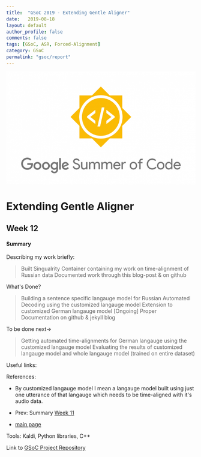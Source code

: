 ```yaml
---
title:  "GSoC 2019 - Extending Gentle Aligner"
date:   2019-08-18
layout: default
author_profile: false
comments: false
tags: [GSoC, ASR, Forced-Alignment]
category: GSoC
permalink: "gsoc/report"
---
```


![GSoC](/icons/GSoC.png)

<h1> Extending Gentle Aligner </h1>
<h2> Week 12 </h2>
<h4> Summary </h4>

Describing my work briefly:

> Built Singualrity Container containing my work on time-alignment of Russian data
> Documented work through this blog-post & on github

What's Done?

> Building a sentence specific langauge model for Russian
> Automated Decoding using the customized langauge model
> Extension to customized German langauge model [Ongoing]
> Proper Documentation on github & jekyll blog

To be done next->

> Getting automated time-alignments for German langauge using the customized langauge model
> Evaluating the results of customized langauge model and whole langauge model (trained on entire dataset)

Useful links:
<gentle>
<russian link>
<tuda-de>
<blog for german>

References:
<jrmeyer>
<gentle>
<red-hen lab>

* By customized langauge model I mean a langauge model built using just one utterance of that langauge which needs to be time-aligned with it's audio data.

* Prev: Summary [Week 11](https://shreya2111.github.io/gsoc/gsocwk11)
* [main page](https://shreya2111.github.io/gsoc)

Tools:
Kaldi, Python libraries, C++

Link to [GSoC Project Repository](https://github.com/shreya2111/Gentle-Aligner-Extension)
